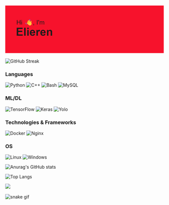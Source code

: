 ![](header.png)

![GitHub Streak](https://github-readme-streak-stats.herokuapp.com/?user=Elieren&theme=dark)

### Languages
![Python](https://img.shields.io/badge/python-black?style=for-the-badge&logo=python)
![C++](https://img.shields.io/badge/c++-black?style=for-the-badge&logo=cplusplus&logoColor=blue)
![Bash](https://img.shields.io/badge/bash-black?style=for-the-badge&logo=gnu-bash&logoColor=white)
![MySQL](https://img.shields.io/badge/MySQL-black?style=for-the-badge&logo=mysql)

### ML/DL
![TensorFlow](https://img.shields.io/badge/TensorFlow-black.svg?style=for-the-badge&logo=TensorFlow)
![Keras](https://img.shields.io/badge/Keras-black.svg?style=for-the-badge&logo=Keras&logoColor=red)
![Yolo](https://img.shields.io/badge/yolo-black.svg?style=for-the-badge&logo=yolo)

### Technologies & Frameworks
![Docker](https://img.shields.io/badge/docker-black?style=for-the-badge&logo=docker)
![Nginx](https://img.shields.io/badge/nginx-black.svg?style=for-the-badge&logo=nginx&logoColor=green)

### OS
![Linux](https://img.shields.io/badge/linux-black?style=for-the-badge&logo=Linux)
![Windows](https://img.shields.io/badge/Windows-black?style=for-the-badge&logo=Windows&logoColor=blue)

![Anurag's GitHub stats](https://github-readme-stats.vercel.app/api?username=Elieren&theme=dark)

![Top Langs](https://github-readme-stats.vercel.app/api/top-langs/?username=Elieren&layout=compact&theme=dark)

![](https://github-profile-summary-cards.vercel.app/api/cards/profile-details?username=Elieren&theme=dark)

![snake gif](https://github.com/Elieren/Elieren/output/github-contribution-grid-snake-dark.svg)